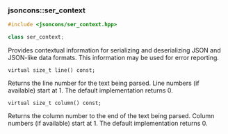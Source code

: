 ### jsoncons::ser_context

```c++
#include <jsoncons/ser_context.hpp>

class ser_context;
```

Provides contextual information for serializing and deserializing JSON and JSON-like data formats. 
This information may be used for error reporting.

    virtual size_t line() const;
Returns the line number for the text being parsed.
Line numbers (if available) start at 1. The default implementation returns 0.

    virtual size_t column() const; 
Returns the column number to the end of the text being parsed.
Column numbers (if available) start at 1. The default implementation returns 0.
    


